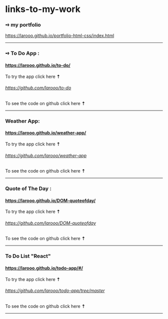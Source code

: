 # links-to-my-work

### **➺** my portfolio 


https://larooo.github.io/portfolio-html-css/index.html

--------------------------------------------------------------------------

### ➺ To Do App :

#### https://larooo.github.io/to-do/   
To try the app click here **⇡**



###### https://github.com/larooo/to-do  
To see the code on github click here **⇡**

-------------------------------------------------------------------------------
### Weather App:

#### https://larooo.github.io/weather-app/  
To try the app click here **⇡**


###### https://github.com/larooo/weather-app  
To see the code on github click here **⇡**


-----------------------------------------------------------------------------
### Quote of The Day :

#### https://larooo.github.io/DOM-quoteofday/
To try the app click here **⇡**


###### https://github.com/larooo/DOM-quoteofday  
To see the code on github click here **⇡**

------------------------------------------------------------------------------

### To Do List "React" 

#### https://larooo.github.io/todo-app/#/  
To try the app click here **⇡**


###### https://github.com/larooo/todo-app/tree/master  
To see the code on github click here **⇡**

---------------------------------------------------------------------------------
